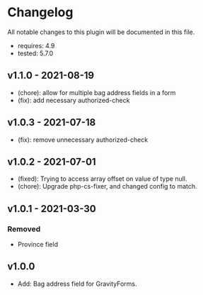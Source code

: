# Changelog

All notable changes to this plugin will be documented in this file.

* requires: 4.9
* tested: 5.7.0

## v1.1.0 - 2021-08-19

* (chore): allow for multiple bag address fields in a form
* (fix): add necessary authorized-check

## v1.0.3 - 2021-07-18

* (fix): remove unnecessary authorized-check

## v1.0.2 - 2021-07-01

* (fixed): Trying to access array offset on value of type null.
* (chore): Upgrade php-cs-fixer, and changed config to match.

## v1.0.1 - 2021-03-30

### Removed

* Province field

## v1.0.0

* Add: Bag address field for GravityForms.
